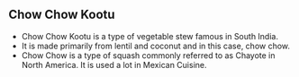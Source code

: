 ## Chow Chow Kootu

 - Chow Chow Kootu is a type of vegetable stew famous in South India.
 - It is made primarily from lentil and coconut and in this case, chow chow.
 - Chow Chow is a type of squash commonly referred to as Chayote in North America. It is used a lot in Mexican Cuisine.
